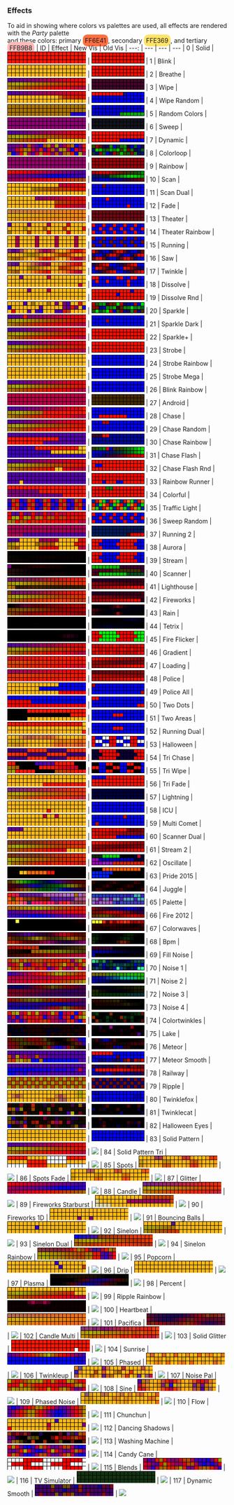 ### Effects
To aid in showing where colors vs palettes are used, all effects are rendered with the _Party_ palette  
and these colors: primary <span style="background-color:#FF6E41; padding:5px; border-radius: 10px">FF6E41</span>, secondary <span style="background-color:#FFE369; padding:5px; border-radius: 10px">FFE369</span>,  and tertiary <span style="background-color:#FFB9B8; padding:5px; border-radius: 10px">FFB9B8</span>
| ID | Effect | New Vis | Old Vis 
| ---: | --- | --- | ---
| 0 | Solid | ![](gifs/FX_000.gif) | ![](https://raw.githubusercontent.com/photocromax/WLED-live-visualizations/master/GIF//FX_0.gif)
| 1 | Blink | ![](gifs/FX_001.gif) | ![](https://raw.githubusercontent.com/photocromax/WLED-live-visualizations/master/GIF//FX_1.gif)
| 2 | Breathe | ![](gifs/FX_002.gif) | ![](https://raw.githubusercontent.com/photocromax/WLED-live-visualizations/master/GIF//FX_2.gif)
| 3 | Wipe | ![](gifs/FX_003.gif) | ![](https://raw.githubusercontent.com/photocromax/WLED-live-visualizations/master/GIF//FX_3.gif)
| 4 | Wipe Random | ![](gifs/FX_004.gif) | ![](https://raw.githubusercontent.com/photocromax/WLED-live-visualizations/master/GIF//FX_4.gif)
| 5 | Random Colors | ![](gifs/FX_005.gif) | ![](https://raw.githubusercontent.com/photocromax/WLED-live-visualizations/master/GIF//FX_5.gif)
| 6 | Sweep | ![](gifs/FX_006.gif) | ![](https://raw.githubusercontent.com/photocromax/WLED-live-visualizations/master/GIF//FX_6.gif)
| 7 | Dynamic | ![](gifs/FX_007.gif) | ![](https://raw.githubusercontent.com/photocromax/WLED-live-visualizations/master/GIF//FX_7.gif)
| 8 | Colorloop | ![](gifs/FX_008.gif) | ![](https://raw.githubusercontent.com/photocromax/WLED-live-visualizations/master/GIF//FX_8.gif)
| 9 | Rainbow | ![](gifs/FX_009.gif) | ![](https://raw.githubusercontent.com/photocromax/WLED-live-visualizations/master/GIF//FX_9.gif)
| 10 | Scan | ![](gifs/FX_010.gif) | ![](https://raw.githubusercontent.com/photocromax/WLED-live-visualizations/master/GIF//FX_10.gif)
| 11 | Scan Dual | ![](gifs/FX_011.gif) | ![](https://raw.githubusercontent.com/photocromax/WLED-live-visualizations/master/GIF//FX_11.gif)
| 12 | Fade | ![](gifs/FX_012.gif) | ![](https://raw.githubusercontent.com/photocromax/WLED-live-visualizations/master/GIF//FX_12.gif)
| 13 | Theater | ![](gifs/FX_013.gif) | ![](https://raw.githubusercontent.com/photocromax/WLED-live-visualizations/master/GIF//FX_13.gif)
| 14 | Theater Rainbow | ![](gifs/FX_014.gif) | ![](https://raw.githubusercontent.com/photocromax/WLED-live-visualizations/master/GIF//FX_14.gif)
| 15 | Running | ![](gifs/FX_015.gif) | ![](https://raw.githubusercontent.com/photocromax/WLED-live-visualizations/master/GIF//FX_15.gif)
| 16 | Saw | ![](gifs/FX_016.gif) | ![](https://raw.githubusercontent.com/photocromax/WLED-live-visualizations/master/GIF//FX_16.gif)
| 17 | Twinkle | ![](gifs/FX_017.gif) | ![](https://raw.githubusercontent.com/photocromax/WLED-live-visualizations/master/GIF//FX_17.gif)
| 18 | Dissolve | ![](gifs/FX_018.gif) | ![](https://raw.githubusercontent.com/photocromax/WLED-live-visualizations/master/GIF//FX_18.gif)
| 19 | Dissolve Rnd | ![](gifs/FX_019.gif) | ![](https://raw.githubusercontent.com/photocromax/WLED-live-visualizations/master/GIF//FX_19.gif)
| 20 | Sparkle | ![](gifs/FX_020.gif) | ![](https://raw.githubusercontent.com/photocromax/WLED-live-visualizations/master/GIF//FX_20.gif)
| 21 | Sparkle Dark | ![](gifs/FX_021.gif) | ![](https://raw.githubusercontent.com/photocromax/WLED-live-visualizations/master/GIF//FX_21.gif)
| 22 | Sparkle+ | ![](gifs/FX_022.gif) | ![](https://raw.githubusercontent.com/photocromax/WLED-live-visualizations/master/GIF//FX_22.gif)
| 23 | Strobe | ![](gifs/FX_023.gif) | ![](https://raw.githubusercontent.com/photocromax/WLED-live-visualizations/master/GIF//FX_23.gif)
| 24 | Strobe Rainbow | ![](gifs/FX_024.gif) | ![](https://raw.githubusercontent.com/photocromax/WLED-live-visualizations/master/GIF//FX_24.gif)
| 25 | Strobe Mega | ![](gifs/FX_025.gif) | ![](https://raw.githubusercontent.com/photocromax/WLED-live-visualizations/master/GIF//FX_25.gif)
| 26 | Blink Rainbow | ![](gifs/FX_026.gif) | ![](https://raw.githubusercontent.com/photocromax/WLED-live-visualizations/master/GIF//FX_26.gif)
| 27 | Android | ![](gifs/FX_027.gif) | ![](https://raw.githubusercontent.com/photocromax/WLED-live-visualizations/master/GIF//FX_27.gif)
| 28 | Chase | ![](gifs/FX_028.gif) | ![](https://raw.githubusercontent.com/photocromax/WLED-live-visualizations/master/GIF//FX_28.gif)
| 29 | Chase Random | ![](gifs/FX_029.gif) | ![](https://raw.githubusercontent.com/photocromax/WLED-live-visualizations/master/GIF//FX_29.gif)
| 30 | Chase Rainbow | ![](gifs/FX_030.gif) | ![](https://raw.githubusercontent.com/photocromax/WLED-live-visualizations/master/GIF//FX_30.gif)
| 31 | Chase Flash | ![](gifs/FX_031.gif) | ![](https://raw.githubusercontent.com/photocromax/WLED-live-visualizations/master/GIF//FX_31.gif)
| 32 | Chase Flash Rnd | ![](gifs/FX_032.gif) | ![](https://raw.githubusercontent.com/photocromax/WLED-live-visualizations/master/GIF//FX_32.gif)
| 33 | Rainbow Runner | ![](gifs/FX_033.gif) | ![](https://raw.githubusercontent.com/photocromax/WLED-live-visualizations/master/GIF//FX_33.gif)
| 34 | Colorful | ![](gifs/FX_034.gif) | ![](https://raw.githubusercontent.com/photocromax/WLED-live-visualizations/master/GIF//FX_34.gif)
| 35 | Traffic Light | ![](gifs/FX_035.gif) | ![](https://raw.githubusercontent.com/photocromax/WLED-live-visualizations/master/GIF//FX_35.gif)
| 36 | Sweep Random | ![](gifs/FX_036.gif) | ![](https://raw.githubusercontent.com/photocromax/WLED-live-visualizations/master/GIF//FX_36.gif)
| 37 | Running 2 | ![](gifs/FX_037.gif) | ![](https://raw.githubusercontent.com/photocromax/WLED-live-visualizations/master/GIF//FX_37.gif)
| 38 | Aurora | ![](gifs/FX_038.gif) | ![](https://raw.githubusercontent.com/photocromax/WLED-live-visualizations/master/GIF//FX_38.gif)
| 39 | Stream | ![](gifs/FX_039.gif) | ![](https://raw.githubusercontent.com/photocromax/WLED-live-visualizations/master/GIF//FX_39.gif)
| 40 | Scanner | ![](gifs/FX_040.gif) | ![](https://raw.githubusercontent.com/photocromax/WLED-live-visualizations/master/GIF//FX_40.gif)
| 41 | Lighthouse | ![](gifs/FX_041.gif) | ![](https://raw.githubusercontent.com/photocromax/WLED-live-visualizations/master/GIF//FX_41.gif)
| 42 | Fireworks | ![](gifs/FX_042.gif) | ![](https://raw.githubusercontent.com/photocromax/WLED-live-visualizations/master/GIF//FX_42.gif)
| 43 | Rain | ![](gifs/FX_043.gif) | ![](https://raw.githubusercontent.com/photocromax/WLED-live-visualizations/master/GIF//FX_43.gif)
| 44 | Tetrix | ![](gifs/FX_044.gif) | ![](https://raw.githubusercontent.com/photocromax/WLED-live-visualizations/master/GIF//FX_44.gif)
| 45 | Fire Flicker | ![](gifs/FX_045.gif) | ![](https://raw.githubusercontent.com/photocromax/WLED-live-visualizations/master/GIF//FX_45.gif)
| 46 | Gradient | ![](gifs/FX_046.gif) | ![](https://raw.githubusercontent.com/photocromax/WLED-live-visualizations/master/GIF//FX_46.gif)
| 47 | Loading | ![](gifs/FX_047.gif) | ![](https://raw.githubusercontent.com/photocromax/WLED-live-visualizations/master/GIF//FX_47.gif)
| 48 | Police | ![](gifs/FX_048.gif) | ![](https://raw.githubusercontent.com/photocromax/WLED-live-visualizations/master/GIF//FX_48.gif)
| 49 | Police All | ![](gifs/FX_049.gif) | ![](https://raw.githubusercontent.com/photocromax/WLED-live-visualizations/master/GIF//FX_49.gif)
| 50 | Two Dots | ![](gifs/FX_050.gif) | ![](https://raw.githubusercontent.com/photocromax/WLED-live-visualizations/master/GIF//FX_50.gif)
| 51 | Two Areas | ![](gifs/FX_051.gif) | ![](https://raw.githubusercontent.com/photocromax/WLED-live-visualizations/master/GIF//FX_51.gif)
| 52 | Running Dual | ![](gifs/FX_052.gif) | ![](https://raw.githubusercontent.com/photocromax/WLED-live-visualizations/master/GIF//FX_52.gif)
| 53 | Halloween | ![](gifs/FX_053.gif) | ![](https://raw.githubusercontent.com/photocromax/WLED-live-visualizations/master/GIF//FX_53.gif)
| 54 | Tri Chase | ![](gifs/FX_054.gif) | ![](https://raw.githubusercontent.com/photocromax/WLED-live-visualizations/master/GIF//FX_54.gif)
| 55 | Tri Wipe | ![](gifs/FX_055.gif) | ![](https://raw.githubusercontent.com/photocromax/WLED-live-visualizations/master/GIF//FX_55.gif)
| 56 | Tri Fade | ![](gifs/FX_056.gif) | ![](https://raw.githubusercontent.com/photocromax/WLED-live-visualizations/master/GIF//FX_56.gif)
| 57 | Lightning | ![](gifs/FX_057.gif) | ![](https://raw.githubusercontent.com/photocromax/WLED-live-visualizations/master/GIF//FX_57.gif)
| 58 | ICU | ![](gifs/FX_058.gif) | ![](https://raw.githubusercontent.com/photocromax/WLED-live-visualizations/master/GIF//FX_58.gif)
| 59 | Multi Comet | ![](gifs/FX_059.gif) | ![](https://raw.githubusercontent.com/photocromax/WLED-live-visualizations/master/GIF//FX_59.gif)
| 60 | Scanner Dual | ![](gifs/FX_060.gif) | ![](https://raw.githubusercontent.com/photocromax/WLED-live-visualizations/master/GIF//FX_60.gif)
| 61 | Stream 2 | ![](gifs/FX_061.gif) | ![](https://raw.githubusercontent.com/photocromax/WLED-live-visualizations/master/GIF//FX_61.gif)
| 62 | Oscillate | ![](gifs/FX_062.gif) | ![](https://raw.githubusercontent.com/photocromax/WLED-live-visualizations/master/GIF//FX_62.gif)
| 63 | Pride 2015 | ![](gifs/FX_063.gif) | ![](https://raw.githubusercontent.com/photocromax/WLED-live-visualizations/master/GIF//FX_63.gif)
| 64 | Juggle | ![](gifs/FX_064.gif) | ![](https://raw.githubusercontent.com/photocromax/WLED-live-visualizations/master/GIF//FX_64.gif)
| 65 | Palette | ![](gifs/FX_065.gif) | ![](https://raw.githubusercontent.com/photocromax/WLED-live-visualizations/master/GIF//FX_65.gif)
| 66 | Fire 2012 | ![](gifs/FX_066.gif) | ![](https://raw.githubusercontent.com/photocromax/WLED-live-visualizations/master/GIF//FX_66.gif)
| 67 | Colorwaves | ![](gifs/FX_067.gif) | ![](https://raw.githubusercontent.com/photocromax/WLED-live-visualizations/master/GIF//FX_67.gif)
| 68 | Bpm | ![](gifs/FX_068.gif) | ![](https://raw.githubusercontent.com/photocromax/WLED-live-visualizations/master/GIF//FX_68.gif)
| 69 | Fill Noise | ![](gifs/FX_069.gif) | ![](https://raw.githubusercontent.com/photocromax/WLED-live-visualizations/master/GIF//FX_69.gif)
| 70 | Noise 1 | ![](gifs/FX_070.gif) | ![](https://raw.githubusercontent.com/photocromax/WLED-live-visualizations/master/GIF//FX_70.gif)
| 71 | Noise 2 | ![](gifs/FX_071.gif) | ![](https://raw.githubusercontent.com/photocromax/WLED-live-visualizations/master/GIF//FX_71.gif)
| 72 | Noise 3 | ![](gifs/FX_072.gif) | ![](https://raw.githubusercontent.com/photocromax/WLED-live-visualizations/master/GIF//FX_72.gif)
| 73 | Noise 4 | ![](gifs/FX_073.gif) | ![](https://raw.githubusercontent.com/photocromax/WLED-live-visualizations/master/GIF//FX_73.gif)
| 74 | Colortwinkles | ![](gifs/FX_074.gif) | ![](https://raw.githubusercontent.com/photocromax/WLED-live-visualizations/master/GIF//FX_74.gif)
| 75 | Lake | ![](gifs/FX_075.gif) | ![](https://raw.githubusercontent.com/photocromax/WLED-live-visualizations/master/GIF//FX_75.gif)
| 76 | Meteor | ![](gifs/FX_076.gif) | ![](https://raw.githubusercontent.com/photocromax/WLED-live-visualizations/master/GIF//FX_76.gif)
| 77 | Meteor Smooth | ![](gifs/FX_077.gif) | ![](https://raw.githubusercontent.com/photocromax/WLED-live-visualizations/master/GIF//FX_77.gif)
| 78 | Railway | ![](gifs/FX_078.gif) | ![](https://raw.githubusercontent.com/photocromax/WLED-live-visualizations/master/GIF//FX_78.gif)
| 79 | Ripple | ![](gifs/FX_079.gif) | ![](https://raw.githubusercontent.com/photocromax/WLED-live-visualizations/master/GIF//FX_79.gif)
| 80 | Twinklefox | ![](gifs/FX_080.gif) | ![](https://raw.githubusercontent.com/photocromax/WLED-live-visualizations/master/GIF//FX_80.gif)
| 81 | Twinklecat | ![](gifs/FX_081.gif) | ![](https://raw.githubusercontent.com/photocromax/WLED-live-visualizations/master/GIF//FX_81.gif)
| 82 | Halloween Eyes | ![](gifs/FX_082.gif) | ![](https://raw.githubusercontent.com/photocromax/WLED-live-visualizations/master/GIF//FX_82.gif)
| 83 | Solid Pattern | ![](gifs/FX_083.gif) | ![](https://raw.githubusercontent.com/photocromax/WLED-live-visualizations/master/GIF//FX_83.gif)
| 84 | Solid Pattern Tri | ![](gifs/FX_084.gif) | ![](https://raw.githubusercontent.com/photocromax/WLED-live-visualizations/master/GIF//FX_84.gif)
| 85 | Spots | ![](gifs/FX_085.gif) | ![](https://raw.githubusercontent.com/photocromax/WLED-live-visualizations/master/GIF//FX_85.gif)
| 86 | Spots Fade | ![](gifs/FX_086.gif) | ![](https://raw.githubusercontent.com/photocromax/WLED-live-visualizations/master/GIF//FX_86.gif)
| 87 | Glitter | ![](gifs/FX_087.gif) | ![](https://raw.githubusercontent.com/photocromax/WLED-live-visualizations/master/GIF//FX_87.gif)
| 88 | Candle | ![](gifs/FX_088.gif) | ![](https://raw.githubusercontent.com/photocromax/WLED-live-visualizations/master/GIF//FX_88.gif)
| 89 | Fireworks Starburst | ![](gifs/FX_089.gif) | ![](https://raw.githubusercontent.com/photocromax/WLED-live-visualizations/master/GIF//FX_89.gif)
| 90 | Fireworks 1D | ![](gifs/FX_090.gif) | ![](https://raw.githubusercontent.com/photocromax/WLED-live-visualizations/master/GIF//FX_90.gif)
| 91 | Bouncing Balls | ![](gifs/FX_091.gif) | ![](https://raw.githubusercontent.com/photocromax/WLED-live-visualizations/master/GIF//FX_91.gif)
| 92 | Sinelon | ![](gifs/FX_092.gif) | ![](https://raw.githubusercontent.com/photocromax/WLED-live-visualizations/master/GIF//FX_92.gif)
| 93 | Sinelon Dual | ![](gifs/FX_093.gif) | ![](https://raw.githubusercontent.com/photocromax/WLED-live-visualizations/master/GIF//FX_93.gif)
| 94 | Sinelon Rainbow | ![](gifs/FX_094.gif) | ![](https://raw.githubusercontent.com/photocromax/WLED-live-visualizations/master/GIF//FX_94.gif)
| 95 | Popcorn | ![](gifs/FX_095.gif) | ![](https://raw.githubusercontent.com/photocromax/WLED-live-visualizations/master/GIF//FX_95.gif)
| 96 | Drip | ![](gifs/FX_096.gif) | ![](https://raw.githubusercontent.com/photocromax/WLED-live-visualizations/master/GIF//FX_96.gif)
| 97 | Plasma | ![](gifs/FX_097.gif) | ![](https://raw.githubusercontent.com/photocromax/WLED-live-visualizations/master/GIF//FX_97.gif)
| 98 | Percent | ![](gifs/FX_098.gif) | ![](https://raw.githubusercontent.com/photocromax/WLED-live-visualizations/master/GIF//FX_98.gif)
| 99 | Ripple Rainbow | ![](gifs/FX_099.gif) | ![](https://raw.githubusercontent.com/photocromax/WLED-live-visualizations/master/GIF//FX_99.gif)
| 100 | Heartbeat | ![](gifs/FX_100.gif) | ![](https://raw.githubusercontent.com/photocromax/WLED-live-visualizations/master/GIF//FX_100.gif)
| 101 | Pacifica | ![](gifs/FX_101.gif) | ![](https://raw.githubusercontent.com/photocromax/WLED-live-visualizations/master/GIF//FX_101.gif)
| 102 | Candle Multi | ![](gifs/FX_102.gif) | ![](https://raw.githubusercontent.com/photocromax/WLED-live-visualizations/master/GIF//FX_102.gif)
| 103 | Solid Glitter | ![](gifs/FX_103.gif) | ![](https://raw.githubusercontent.com/photocromax/WLED-live-visualizations/master/GIF//FX_103.gif)
| 104 | Sunrise | ![](gifs/FX_104.gif) | ![](https://raw.githubusercontent.com/photocromax/WLED-live-visualizations/master/GIF//FX_104.gif)
| 105 | Phased | ![](gifs/FX_105.gif) | ![](https://raw.githubusercontent.com/photocromax/WLED-live-visualizations/master/GIF//FX_105.gif)
| 106 | Twinkleup | ![](gifs/FX_106.gif) | ![](https://raw.githubusercontent.com/photocromax/WLED-live-visualizations/master/GIF//FX_106.gif)
| 107 | Noise Pal | ![](gifs/FX_107.gif) | ![](https://raw.githubusercontent.com/photocromax/WLED-live-visualizations/master/GIF//FX_107.gif)
| 108 | Sine | ![](gifs/FX_108.gif) | ![](https://raw.githubusercontent.com/photocromax/WLED-live-visualizations/master/GIF//FX_108.gif)
| 109 | Phased Noise | ![](gifs/FX_109.gif) | ![](https://raw.githubusercontent.com/photocromax/WLED-live-visualizations/master/GIF//FX_109.gif)
| 110 | Flow | ![](gifs/FX_110.gif) | ![](https://raw.githubusercontent.com/photocromax/WLED-live-visualizations/master/GIF//FX_110.gif)
| 111 | Chunchun | ![](gifs/FX_111.gif) | ![](https://raw.githubusercontent.com/photocromax/WLED-live-visualizations/master/GIF//FX_111.gif)
| 112 | Dancing Shadows | ![](gifs/FX_112.gif) | ![](https://raw.githubusercontent.com/photocromax/WLED-live-visualizations/master/GIF//FX_112.gif)
| 113 | Washing Machine | ![](gifs/FX_113.gif) | ![](https://raw.githubusercontent.com/photocromax/WLED-live-visualizations/master/GIF//FX_113.gif)
| 114 | Candy Cane | ![](gifs/FX_114.gif) | ![](https://raw.githubusercontent.com/photocromax/WLED-live-visualizations/master/GIF//FX_114.gif)
| 115 | Blends | ![](gifs/FX_115.gif) | ![](https://raw.githubusercontent.com/photocromax/WLED-live-visualizations/master/GIF//FX_115.gif)
| 116 | TV Simulator | ![](gifs/FX_116.gif) | ![](https://raw.githubusercontent.com/photocromax/WLED-live-visualizations/master/GIF//FX_116.gif)
| 117 | Dynamic Smooth | ![](gifs/FX_117.gif) | ![](https://raw.githubusercontent.com/photocromax/WLED-live-visualizations/master/GIF//FX_117.gif)
